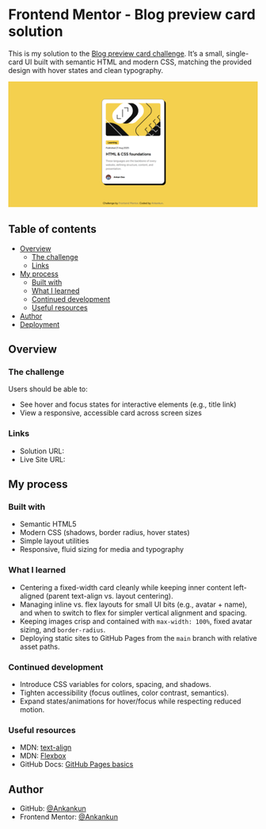 # Frontend Mentor - Blog preview card solution

This is my solution to the [Blog preview card challenge](https://www.frontendmentor.io/challenges/blog-preview-card-ckPaj01IcS). It’s a small, single-card UI built with semantic HTML and modern CSS, matching the provided design with hover states and clean typography.

![Preview](./Screenshot.png)

## Table of contents

- [Overview](#overview)
  - [The challenge](#the-challenge)
  - [Links](#links)
- [My process](#my-process)
  - [Built with](#built-with)
  - [What I learned](#what-i-learned)
  - [Continued development](#continued-development)
  - [Useful resources](#useful-resources)
- [Author](#author)
- [Deployment](#deployment)

## Overview

### The challenge

Users should be able to:

- See hover and focus states for interactive elements (e.g., title link)
- View a responsive, accessible card across screen sizes

### Links

- Solution URL: <!-- Add your Frontend Mentor solution URL -->
- Live Site URL: <!-- Add your GitHub Pages URL once deployed -->

## My process

### Built with

- Semantic HTML5
- Modern CSS (shadows, border radius, hover states)
- Simple layout utilities
- Responsive, fluid sizing for media and typography

### What I learned

- Centering a fixed-width card cleanly while keeping inner content left-aligned (parent text-align vs. layout centering).
- Managing inline vs. flex layouts for small UI bits (e.g., avatar + name), and when to switch to flex for simpler vertical alignment and spacing.
- Keeping images crisp and contained with `max-width: 100%`, fixed avatar sizing, and `border-radius`.
- Deploying static sites to GitHub Pages from the `main` branch with relative asset paths.

### Continued development

- Introduce CSS variables for colors, spacing, and shadows.
- Tighten accessibility (focus outlines, color contrast, semantics).
- Expand states/animations for hover/focus while respecting reduced motion.

### Useful resources

- MDN: [text-align](https://developer.mozilla.org/en-US/docs/Web/CSS/text-align)
- MDN: [Flexbox](https://developer.mozilla.org/en-US/docs/Web/CSS/flex)
- GitHub Docs: [GitHub Pages basics](https://docs.github.com/en/pages/getting-started-with-github-pages)

## Author

- GitHub: [@Ankankun](https://github.com/Ankankun)
- Frontend Mentor: [@Ankankun](https://www.frontendmentor.io/profile/Ankankun)
